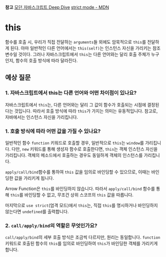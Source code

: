 **참고**
[모던 자바스크립트 Deep Dive](https://poiemaweb.com/js-this)
[strict mode - MDN](https://developer.mozilla.org/ko/docs/Web/JavaScript/Reference/Strict_mode)

# this
함수를 호출 시, 우리가 직접 전달하는 `arguments`들 외에도 암묵적으로 `this`를 전달하게 된다. 아마 일반적인 다른 언어에서는 `this(self)`는 인스턴스 자신을 가리키는 참조 변수일 것이다. 그러나 자바스크립트에서 `this`는 다른 언어와는 달리 호출 주체가 누구인지, 함수의 호출 방식에 따라 달라진다.

## 예상 질문

### 1. 자바스크립트에서 this는 다른 언어와 어떤 차이점이 있나요?

자바스크립트에서 `this`는, 다른 언어와는 달리 그 값이 함수가 호출되는 시점에 결정된다는 것입니다. 따라서 호출 방식에 따라 `this`가 가지는 의미는 유동적입니다. 참고로, 자바에서는 인스턴스 자신을 가리킵니다.

### 1. 호출 방식에 따라 어떤 값을 가질 수 있나요?
일반적인 함수 `function` 키워드로 호출할 경우, 일반적으로 `this`는 `window`를 가리킵니다. 다만, `new` 키워드를 통해 생성자 함수로 호출한다면, `this`는 객체 인스턴스 자신을 가리킵니다. 객체의 메소드에서 호출하는 경우도 동일하게 객체의 인스턴스를 가리킵니다.

`apply/call/bind`함수를 통하여 `this` 값을 임의로 바인딩할 수 있으므로, 이때는 바인딩한 값을 가리키게 됩니다.

Arrow Function은 `this`를 바인딩하지 않습니다. 따라서 `apply/call/bind` 함수를 통해 `this`를 바인딩할 수 없고, 무조건 상위 스코프의 `this` 값을 따릅니다.

마지막으로 `use strict`(엄격 모드)에서 `this`는, 직접 `this`를 명시하거나 바인딩하지 않는다면 `undefined`를 출력합니다.

### 2. `call/apply/bind`의 역할은 무엇인가요?
`call/apply/bind`의 세부 호출 방식은 조금씩 다르지만, 원리는 동일합니다. `function` 키워드로 호출된 함수의 `this`를 임의로 바인딩하여 `this`가 바인딩한 객체를 가리키게 합니다.


